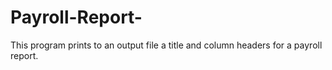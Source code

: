 # Payroll-Report-
 This program prints to an output file a title and column headers for a payroll report.
